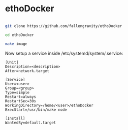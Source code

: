 # ethoDocker

```bash

git clone https://github.com/fallengravity/ethoDocker

cd ethoDocker

make image
```

Now setup a service inside /etc/systemd/system/<name>.service:

```
[Unit]
Description=<description>
After=network.target

[Service]
User=<user>
Group=<group>
Type=simple
Restart=always
RestartSec=30s
WorkingDirectory=/home/<user>/ethoDocker
ExecStart=/usr/bin/make node

[Install]
WantedBy=default.target
```
